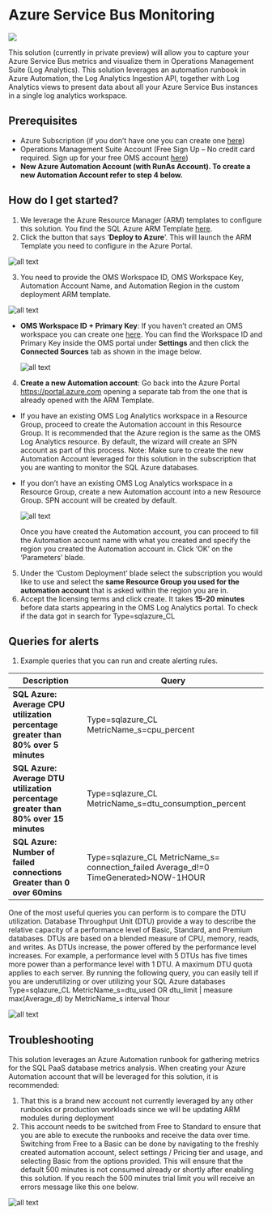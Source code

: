 # Azure Service Bus Monitoring

<a href="https://portal.azure.com/#create/Microsoft.Template/uri/https://raw.githubusercontent.com/tianderturpijn/OMS/master/ServiceBus/azuredeploy.json" target="_blank">
    <img src="http://azuredeploy.net/deploybutton.png"/>
</a>

This solution (currently in private preview) will allow you to capture your Azure Service Bus metrics and visualize them in Operations Management Suite (Log Analytics). This solution leverages an automation runbook in Azure Automation, the Log Analytics Ingestion API, together with Log Analytics views to present data about all your Azure Service Bus instances in a single log analytics workspace. 

## Prerequisites

+ Azure Subscription (if you don’t have one you can create one [here](https://azure.microsoft.com/en-us/free/))
+ Operations Management Suite Account (Free Sign Up – No credit card required. Sign up for your free OMS account [here](https://www.microsoft.com/en-us/cloud-platform/operations-management-suite))
+ **New Azure Automation Account (with RunAs Account). To create a new Automation Account refer to step 4 below.**

## How do I get started?

1. We leverage the Azure Resource Manager (ARM) templates to configure this solution. You find the SQL Azure ARM Template [here](https://azure.microsoft.com/en-us/documentation/templates/101-sqlazure-oms-monitoring/).
2. Click the button that says ‘**Deploy to Azure**’. This will launch the ARM Template you need to configure in the Azure Portal.
  
  ![all text](images/01sqlazure.png "SQL Azure") 
  
3. You need to provide the OMS Workspace ID, OMS Workspace Key, Automation Account Name, and Automation Region in the custom deployment ARM template.
  
  ![all text](images/02sqlazure.png "SQL Azure") 
  
 * **OMS Workspace ID + Primary Key**: If you haven’t created an OMS workspace you can create one [here](https://www.microsoft.com/en-us/cloud-platform/operations-management-suite). You can find the Workspace ID and Primary Key inside the OMS portal under **Settings** and then click the **Connected Sources** tab as shown in the image below.
   
   ![all text](images/03sqlazure.png "SQL Azure") 
   
4. **Create a new Automation account**: Go back into the Azure Portal https://portal.azure.com opening a separate tab from the one that is already opened with the ARM Template.
 * If you have an existing OMS Log Analytics workspace in a Resource Group, proceed to create the Automation account in this Resource Group. It is recommended that the Azure region is the same as the OMS Log Analytics resource. By default, the wizard will create an SPN account as part of this process. Note: Make sure to create the new Automation Account leveraged for this solution in the subscription that you are wanting to monitor the SQL Azure databases.
 * If you don’t have an existing OMS Log Analytics workspace in a Resource Group, create a new Automation account into a new Resource Group. SPN account will be created by default.
   
   ![all text](images/04sqlazure.png "SQL Azure") 
   
    Once you have created the Automation account, you can proceed to fill the Automation account name with what you created and specify the region you created the Automation account in. Click ‘OK’ on the ‘Parameters’ blade.
5. Under the ‘Custom Deployment’ blade select the subscription you would like to use and select the **same Resource Group you used for the automation account** that is asked within the region you are in.
6. Accept the licensing terms and click create. It takes **15-20 minutes** before data starts appearing in the OMS Log Analytics portal. To check if the data got in search for Type=sqlazure_CL

## Queries for alerts

1. Example queries that you can run and create alerting rules.

Description | Query
--- | ---
**SQL Azure: Average CPU utilization percentage greater than 80% over 5 minutes** | Type=sqlazure_CL MetricName_s=cpu_percent  | measure Avg(Average_d) by DatabaseName_s interval 10minutes
**SQL Azure: Average DTU utilization percentage greater than 80% over 15 minutes** |Type=sqlazure_CL MetricName_s=dtu_consumption_percent  | measure Avg(Average_d) by DatabaseName_s interval 10minutes
**SQL Azure: Number of failed connections Greater than 0 over 60mins** | Type=sqlazure_CL MetricName_s= connection_failed Average_d!=0 TimeGenerated>NOW-1HOUR | measure count() by DatabaseName_s

One of the most useful queries you can perform is to compare the DTU utilization. Database Throughput Unit (DTU) provide a way to describe the relative capacity of a performance level of Basic, Standard, and Premium databases. DTUs are based on a blended measure of CPU, memory, reads, and writes. As DTUs increase, the power offered by the performance level increases. For example, a performance level with 5 DTUs has five times more power than a performance level with 1 DTU. A maximum DTU quota applies to each server.
By running the following query, you can easily tell if you are underutilizing or over utilizing your SQL Azure databases
Type=sqlazure_CL MetricName_s=dtu_used OR dtu_limit | measure max(Average_d) by MetricName_s interval 1hour

![all text](images/05sqlazure.png "SQL Azure") 
 
## Troubleshooting

This solution leverages an Azure Automation runbook for gathering metrics for the SQL PaaS database metrics analysis.  When creating your Azure Automation account that will be leveraged for this solution, it is recommended:

1. That this is a brand new account not currently leveraged by any other runbooks or production workloads since we will be updating ARM modules during deployment
2. This account needs to be switched from Free to Standard to ensure that you are able to execute the runbooks and receive the data over time.  Switching from Free to a Basic can be done by navigating to the freshly created automation account, select settings / Pricing tier and usage, and selecting Basic from the options provided.  This will ensure that the default 500 minutes is not consumed already or shortly after enabling this solution. If you reach the 500 minutes trial limit you will receive an errors message like this one below.

![all text](images/06sqlazure.png "SQL Azure") 

